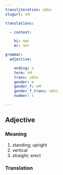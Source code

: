 ```yaml
---
transliteration: ubho
slugurl: उभो

translations:

  - context: 

    hi: खड़ा
    mr: ऊभा

grammar:
  adjective:

    ending: o
    term: उभो
    trans: ubho
    gender: m
    gender_f: उभी
    gender_f_trans: ubhi 
    number: s

---
```


## Adjective

<!-- <fos :grammar="grammar" ></fos> -->

### Meaning

1. standing; upright
2. vertical
3. straight; erect

### Translation

<translation :translation="translations" ></translation>
